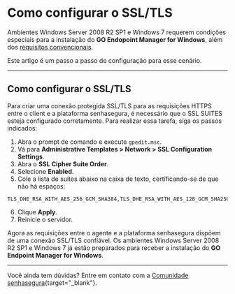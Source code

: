 # Como configurar o SSL/TLS

Ambientes Windows Server 2008 R2 SP1 e Windows 7 requerem condições especiais para a instalação do **GO Endopoint Manager for Windows**, além dos [requisitos convencionais](/v3-32/docs/pt/go-endpoint-manager-windows-requirements-legacy). 

Este artigo é um passo a passo de configuração para esse cenário.

* * *

## Como configurar o SSL/TLS

Para criar uma conexão protegida SSL/TLS para as requisições HTTPS entre o client e a plataforma senhasegura, é necessário que o SSL SUITES esteja configurado corretamente. Para realizar essa tarefa, siga os passos indicados:

1. Abra o prompt de comando e execute `gpedit.msc`.
2. Vá para **Administrative Templates > Network > SSL Configuration Settings**.
3. Abra o **SSL Cipher Suite Order**.
4. Selecione **Enabled**.
5. Cole a lista de suites abaixo na caixa de texto, certificando-se de que não há espaços:
```
TLS_DHE_RSA_WITH_AES_256_GCM_SHA384,TLS_DHE_RSA_WITH_AES_128_GCM_SHA256,TLS_ECDHE_RSA_WITH_AES_256_CBC_SHA384_P256,TLS_DHE_RSA_WITH_AES_256_CBC_SHA,TLS_DHE_RSA_WITH_AES_128_CBC_SHA,TLS_ECDHE_RSA_WITH_AES_128_CBC_SHA256_P256,TLS_ECDHE_ECDSA_WITH_AES_128_CBC_SHA256_P256,TLS_ECDHE_ECDSA_WITH_AES_256_CBC_SHA384_P384,TLS_ECDHE_ECDSA_WITH_AES_128_GCM_SHA256_P256,TLS_ECDHE_ECDSA_WITH_AES_256_GCM_SHA384_P384,TLS_ECDHE_RSA_WITH_AES_128_CBC_SHA_P256,TLS_ECDHE_RSA_WITH_AES_256_CBC_SHA_P256,TLS_ECDHE_ECDSA_WITH_AES_128_CBC_SHA_P256,TLS_ECDHE_ECDSA_WITH_AES_256_CBC_SHA_P256,TLS_DHE_DSS_WITH_AES_128_CBC_SHA,TLS_DHE_DSS_WITH_AES_256_CBC_SHA
```
6. Clique **Apply**.
7. Reinicie o servidor.

Agora as requisições entre o agente e a plataforma senhasegura dispõem de uma conexão SSL/TLS confiável. Os ambientes Windows Server 2008 R2 SP1 e Windows 7 já estão preparados para receber a instalação do **GO Endpoint Manager for Windows**.

* * *

Você ainda tem dúvidas? Entre em contato com a  [Comunidade senhasegura](https://community.senhasegura.io/){target="_blank"}.